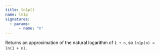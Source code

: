 ```yaml
---
title: ln1p()
name: ln1p
signatures:
  - params:
      - name: "n"
---
```


Returns an approximation of the natural logarithm of `1 + n`, so
`ln1p(n) ≈ ln(1 + n)`.
